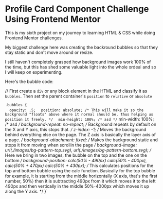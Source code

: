 # Profile Card Component Challenge Using Frontend Mentor

This is my sixth project on my journey to learning HTML &amp; CSS while doing Frontend Mentor challenges.

My biggest challenge here was creating the backround bubbles so that they stay static and don't move around or resize.

I still haven't completely grasped how background images work 100% of the time, but this has shed some valuable light into the whole ordeal and so I will keep on experimenting.

Here's the bubble code:

// First create a `div` or any block element in the HTML and classify it as `bubbles`. Then set the parent container's `position` to `relative` or `absolute`

`.bubbles {`<br>
`  opacity: .5;`
`  position: absolute; /* This will make it so the background "floats" above where it normal should be, thus helping us position it freely. */`
`  min-height: 100%; /* asd */`
  min-width: 100%; /* asd */
  background-repeat: no-repeat; /* Background repeats by default on the X and Y axis, this stops that. */
  z-index: -1; /* Moves the background behind everything else on the page. The Z axis is basically the layer axis of a page. */
  background-attachment: fixed; /* Makes the background static and stops it from moving when scrollin the page */
  background-image: url(./images/bg-pattern-top.svg), url(./images/bg-pattern-bottom.svg); /* Here we bring in two images, the bubble on the top and the one on the bottom */
  background-position: calc(50% - 490px) calc(50% - 400px), calc(50% + 470px) calc(50% + 430px); /* This calculates positions for the top and bottom bubble using the calc function. Basically for the top bubble for example, it is starting from the middle horizontally (X axis, that's the first number, 50%) then it is subtracting 490px from it which moves it to the left 490px and then vertically in the middle 50%-4000px which moves it up along the Y axis. */
}`
